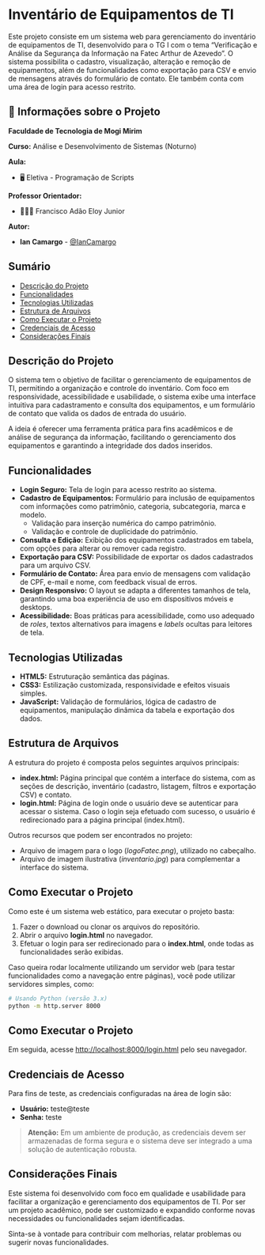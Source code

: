 # Inventário de Equipamentos de TI

Este projeto consiste em um sistema web para gerenciamento do inventário de equipamentos de TI, desenvolvido para o TG I com o tema “Verificação e Análise da Segurança da Informação na Fatec Arthur de Azevedo”. O sistema possibilita o cadastro, visualização, alteração e remoção de equipamentos, além de funcionalidades como exportação para CSV e envio de mensagens através do formulário de contato. Ele também conta com uma área de login para acesso restrito.

## 💼 Informações sobre o Projeto

**Faculdade de Tecnologia de Mogi Mirim**

**Curso:** Análise e Desenvolvimento de Sistemas (Noturno)

**Aula:**

* 🖥️ Eletiva - Programação de Scripts
  
**Professor Orientador:**

* 👨🏻‍🏫 Francisco Adão Eloy Junior

**Autor:**

- **Ian Camargo** - [@IanCamargo](https://github.com/IanCamargo)

## Sumário

- [Descrição do Projeto](#descrição-do-projeto)
- [Funcionalidades](#funcionalidades)
- [Tecnologias Utilizadas](#tecnologias-utilizadas)
- [Estrutura de Arquivos](#estrutura-de-arquivos)
- [Como Executar o Projeto](#como-executar-o-projeto)
- [Credenciais de Acesso](#credenciais-de-acesso)
- [Considerações Finais](#considerações-finais)

## Descrição do Projeto

O sistema tem o objetivo de facilitar o gerenciamento de equipamentos de TI, permitindo a organização e controle do inventário. Com foco em responsividade, acessibilidade e usabilidade, o sistema exibe uma interface intuitiva para cadastramento e consulta dos equipamentos, e um formulário de contato que valida os dados de entrada do usuário.

A ideia é oferecer uma ferramenta prática para fins acadêmicos e de análise de segurança da informação, facilitando o gerenciamento dos equipamentos e garantindo a integridade dos dados inseridos.

## Funcionalidades

- **Login Seguro:** Tela de login para acesso restrito ao sistema.
- **Cadastro de Equipamentos:** Formulário para inclusão de equipamentos com informações como patrimônio, categoria, subcategoria, marca e modelo.
  - Validação para inserção numérica do campo patrimônio.
  - Validação e controle de duplicidade do patrimônio.
- **Consulta e Edição:** Exibição dos equipamentos cadastrados em tabela, com opções para alterar ou remover cada registro.
- **Exportação para CSV:** Possibilidade de exportar os dados cadastrados para um arquivo CSV.
- **Formulário de Contato:** Área para envio de mensagens com validação de CPF, e-mail e nome, com feedback visual de erros.
- **Design Responsivo:** O layout se adapta a diferentes tamanhos de tela, garantindo uma boa experiência de uso em dispositivos móveis e desktops.
- **Acessibilidade:** Boas práticas para acessibilidade, como uso adequado de _roles_, textos alternativos para imagens e _labels_ ocultas para leitores de tela.

## Tecnologias Utilizadas

- **HTML5:** Estruturação semântica das páginas.
- **CSS3:** Estilização customizada, responsividade e efeitos visuais simples.
- **JavaScript:** Validação de formulários, lógica de cadastro de equipamentos, manipulação dinâmica da tabela e exportação dos dados.

## Estrutura de Arquivos

A estrutura do projeto é composta pelos seguintes arquivos principais:

- **index.html:** Página principal que contém a interface do sistema, com as seções de descrição, inventário (cadastro, listagem, filtros e exportação CSV) e contato.
- **login.html:** Página de login onde o usuário deve se autenticar para acessar o sistema. Caso o login seja efetuado com sucesso, o usuário é redirecionado para a página principal (index.html).

Outros recursos que podem ser encontrados no projeto:
- Arquivo de imagem para o logo (_logoFatec.png_), utilizado no cabeçalho.
- Arquivo de imagem ilustrativa (_inventario.jpg_) para complementar a interface do sistema.

## Como Executar o Projeto

Como este é um sistema web estático, para executar o projeto basta:

1. Fazer o download ou clonar os arquivos do repositório.
2. Abrir o arquivo **login.html** no navegador.
3. Efetuar o login para ser redirecionado para o **index.html**, onde todas as funcionalidades serão exibidas.

Caso queira rodar localmente utilizando um servidor web (para testar funcionalidades como a navegação entre páginas), você pode utilizar servidores simples, como:

```bash
# Usando Python (versão 3.x)
python -m http.server 8000
```

## Como Executar o Projeto

Em seguida, acesse [http://localhost:8000/login.html](http://localhost:8000/login.html) pelo seu navegador.

## Credenciais de Acesso

Para fins de teste, as credenciais configuradas na área de login são:

- **Usuário:** teste@teste
- **Senha:** teste

> **Atenção:** Em um ambiente de produção, as credenciais devem ser armazenadas de forma segura e o sistema deve ser integrado a uma solução de autenticação robusta.

## Considerações Finais

Este sistema foi desenvolvido com foco em qualidade e usabilidade para facilitar a organização e gerenciamento dos equipamentos de TI. Por ser um projeto acadêmico, pode ser customizado e expandido conforme novas necessidades ou funcionalidades sejam identificadas.

Sinta-se à vontade para contribuir com melhorias, relatar problemas ou sugerir novas funcionalidades.

